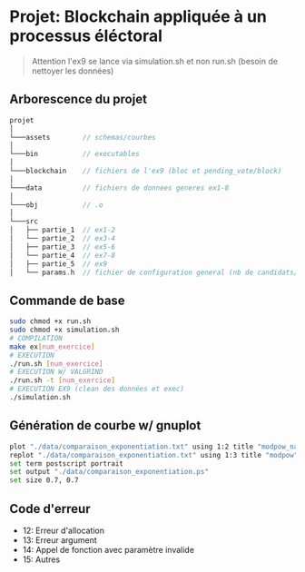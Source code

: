 # Projet: Blockchain appliquée à un processus éléctoral

> Attention l'ex9 se lance via simulation.sh et non run.sh (besoin de nettoyer les données)

## Arborescence du projet

```c
projet
│
└───assets        // schemas/courbes
│   
└───bin           // executables
│   
└───blockchain    // fichiers de l'ex9 (bloc et pending_vote/block)
│   
└───data          // fichiers de donnees generes ex1-8
│   
└───obj           // .o
│   
└───src     
│   ├── partie_1  // ex1-2
│   └── partie_2  // ex3-4
│   ├── partie_3  // ex5-6
│   └── partie_4  // ex7-8
│   ├── partie_5  // ex9
│   └── params.h  // fichier de configuration general (nb de candidats/d'electeurs, borne des premiers generes, nb de tests...)
```

## Commande de base

```bash
sudo chmod +x run.sh
sudo chmod +x simulation.sh
# COMPILATION
make ex[num_exercice]
# EXECUTION
./run.sh [num_exercice]
# EXECUTION W/ VALGRIND
./run.sh -t [num_exercice]
# EXECUTION EX9 (clean des données et exec)
./simulation.sh
```

## Génération de courbe w/ gnuplot

```bash
plot "./data/comparaison_exponentiation.txt" using 1:2 title "modpow_naive" with lines
replot "./data/comparaison_exponentiation.txt" using 1:3 title "modpow" with lines
set term postscript portrait
set output "./data/comparaison_exponentiation.ps"
set size 0.7, 0.7
```

## Code d'erreur

- 12: Erreur d'allocation
- 13: Erreur argument
- 14: Appel de fonction avec paramètre invalide
- 15: Autres
